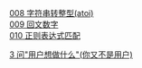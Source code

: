 [008 字符串转整型(atoi)](../algorithm/008-string_to_integer/readme.md)  
[009 回文数字](../algorithm/009-palindrome_number/readme.md)  
[010 正则表达式匹配](../algorithm/010-regular_expression_matching/readme.md)  

[3 问"用户想做什么"(你又不是用户)](./97ThingsEveryProgrammerShouldKnow/03-Ask_WhatWouldTheUserDo.md)